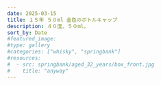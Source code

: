 ```yaml
---
date: 2025-03-15
title: １５年 ５０ml 金色のボトルキャップ
description: ４０度、５０ml。
sort_by: Date
#featured_image: 
#type: gallery
#categories: ["whisky", "springbank"]
#resources:
#  - src: springbank/aged_32_years/box_front.jpg
#    title: "anyway"
---
```


